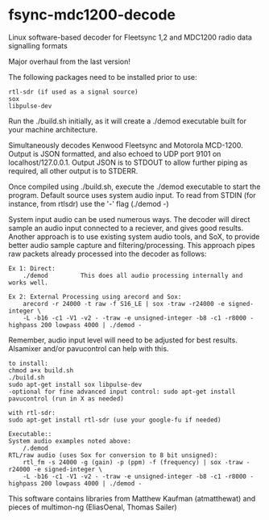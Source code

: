 # fsync-mdc1200-decode

Linux software-based decoder for Fleetsync 1,2 and MDC1200 radio data signalling formats

Major overhaul from the last version!

The following packages need to be installed prior to use:
	
	rtl-sdr (if used as a signal source)
	sox
	libpulse-dev


Run the ./build.sh initially, as it will create a ./demod executable built for your machine architecture.

Simultaneously decodes Kenwood Fleetsync and Motorola MCD-1200. Output is JSON formatted, and also echoed to 
UDP port 9101 on localhost/127.0.0.1. Output JSON is to STDOUT to allow further piping as required, all other 
output is to STDERR. 

Once compiled using ./build.sh, execute the ./demod executable to start the program. Default source uses
system audio input. To read from STDIN (for instance, from rtlsdr) use the '-' flag (./demod -)

System input audio can be used numerous ways. The decoder will direct sample an audio input connected to a reciever, and gives good results. Another approach is to use existing system audio tools, and SoX, to provide better audio sample capture and filtering/processing. This approach pipes raw packets already processed into the decoder as follows:

	Ex 1: Direct: 
		./demod         This does all audio processing internally and works well.
	
	Ex 2: External Processing using arecord and Sox:
		arecord -r 24000 -t raw -f S16_LE | sox -traw -r24000 -e signed-integer \
		-L -b16 -c1 -V1 -v2 - -traw -e unsigned-integer -b8 -c1 -r8000 - highpass 200 lowpass 4000 | ./demod -


Remember, audio input level will need to be adjusted for best results. Alsamixer and/or pavucontrol can help with this. 

	to install:
	chmod a+x build.sh
	./build.sh
	sudo apt-get install sox libpulse-dev 
	-optional for fine advanced input control: sudo apt-get install pavucontrol (run in X as needed)

	with rtl-sdr:
	sudo apt-get install rtl-sdr (use your google-fu if needed)

	Executable:: 
	System audio examples noted above: 
		/.demod
	RTL/raw audio (uses Sox for conversion to 8 bit unsigned):
		rtl_fm -s 24000 -g (gain) -p (ppm) -f (frequency) | sox -traw -r24000 -e signed-integer \
		-L -b16 -c1 -V1 -v2 - -traw -e unsigned-integer -b8 -c1 -r8000 - highpass 200 lowpass 4000 | ./demod -




This software contains libraries from Matthew Kaufman (atmatthewat) and pieces of multimon-ng (EliasOenal, Thomas Sailer)
